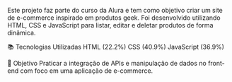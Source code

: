 Este projeto faz parte do curso da Alura e tem como objetivo criar um site de e-commerce inspirado em produtos geek. Foi desenvolvido utilizando HTML, CSS e JavaScript para listar, editar e deletar produtos de forma dinâmica.

📚 Tecnologias Utilizadas
HTML (22.2%)
CSS (40.9%)
JavaScript (36.9%)

🎯 Objetivo
Praticar a integração de APIs e manipulação de dados no front-end com foco em uma aplicação de e-commerce.
